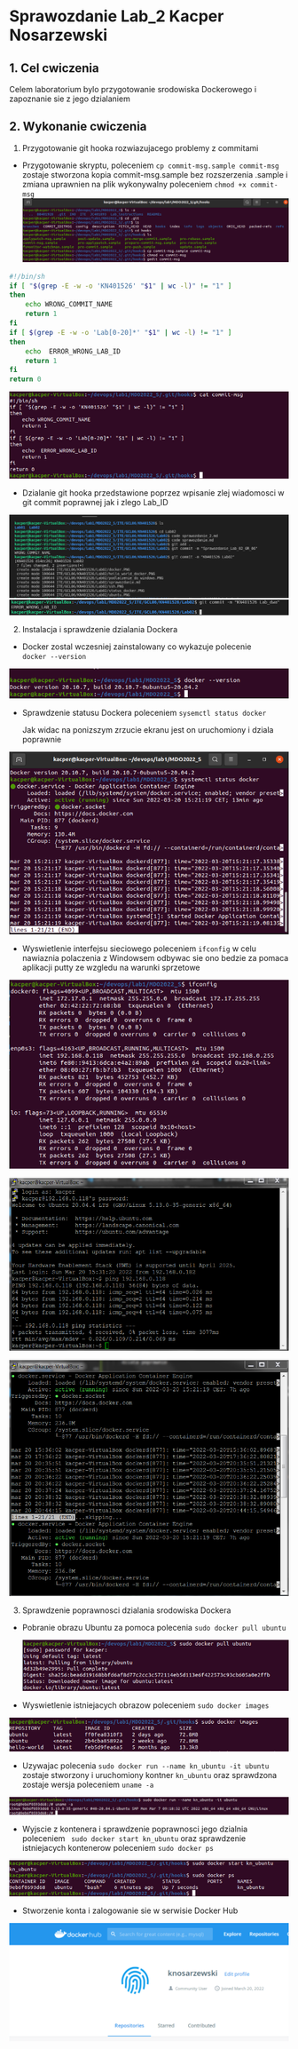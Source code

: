 # Sprawozdanie Lab_2 Kacper Nosarzewski
## 1. Cel cwiczenia

Celem laboratorium bylo przygotowanie srodowiska Dockerowego i zapoznanie sie z jego dzialaniem

## 2. Wykonanie cwiczenia

1. Przygotowanie git hooka rozwiazujacego problemy z commitami 

* Przygotowanie skryptu, poleceniem `cp commit-msg.sample commit-msg`
  zostaje stworzona kopia commit-msg.sample bez rozszerzenia .sample i zmiana uprawnien na plik wykonywalny poleceniem `chmod +x commit-msg`
   ![img](commit-msg.PNG)

```bash
#!/bin/sh
if [ "$(grep -E -w -o 'KN401526' "$1" | wc -l)" != "1" ]
then
    echo WRONG_COMMIT_NAME
    return 1
fi
if [ $(grep -E -w -o 'Lab[0-20]*' "$1" | wc -l) != "1" ]
then
    echo  ERROR_WRONG_LAB_ID
    return 1
fi
return 0
```
  ![img](cat.PNG)
 * Dzialanie git hooka przedstawione poprzez wpisanie zlej wiadomosci w git commit poprawnej jak i zlego Lab_ID

 
  ![img](sprawdzenie_hook.PNG)
  ![img](commit_id.PNG)

  2. Instalacja i sprawdzenie dzialania Dockera

   * Docker zostal wczesniej zainstalowany co wykazuje polecenie      
  `docker --version`

  ![img](docker.PNG)
   
   * Sprawdzenie statusu Dockera poleceniem `sysemctl status docker`
   
     Jak widac na ponizszym zrzucie ekranu jest on uruchomiony i dziala poprawnie 

  ![img](status_docker.PNG)

  * Wyswietlenie interfejsu sieciowego poleceniem `ifconfig` w celu nawiaznia polaczenia z Windowsem odbywac sie ono bedzie za pomaca aplikacji putty ze wzgledu na warunki sprzetowe

   ![img](ifconfig.PNG)
   
   ![img](putty.PNG)

   ![img](docker_windows.PNG)
  
   3. Sprawdzenie poprawnosci dzialania srodowiska Dockera
    
 * Pobranie obrazu Ubuntu za pomoca polecenia `sudo docker pull ubuntu`

     ![img](pull_ubuntu.PNG)

  * Wyswietlenie istniejacych obrazow poleceniem `sudo docker images`

  ![img](kontenery.PNG)

  * Uzywajac polecenia `sudo docker run --name kn_ubuntu -it ubuntu` zostaje stworzony i uruchomiony kontner `kn_ubuntu` oraz sprawdzona zostaje wersja poleceniem `uname -a`

  ![img](kn_ubuntu.PNG)

  * Wyjscie z kontenera i sprawdzenie poprawnosci jego dzialnia poleceniem ` sudo docker start kn_ubuntu` oraz sprawdzenie istniejacych kontenerow poleceniem `sudo docker ps`

  ![img](kn_ubuntu_dzialnie.PNG)

  * Stworzenie konta i zalogowanie sie w serwisie Docker Hub

   ![img](docker_hub.PNG)
